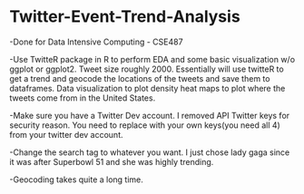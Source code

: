 # Twitter-Event-Trend-Analysis

-Done for Data Intensive Computing - CSE487

-Use TwitteR package in R to perform EDA and some basic visualization w/o ggplot or ggplot2. Tweet size roughly 2000. Essentially will use twitteR to get a trend and geocode the locations of the tweets and save them to dataframes. Data visualization to plot density heat maps to plot where the tweets come from in the United States.

-Make sure you have a Twitter Dev account. I removed API Twitter keys for security reason. You need to replace with your own keys(you need all 4) from your twitter dev account.

-Change the search tag to whatever you want. I just chose lady gaga since it was after Superbowl 51 and she was highly trending.

-Geocoding takes quite a long time.

